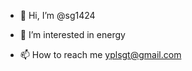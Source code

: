 - 👋 Hi, I’m @sg1424
- 👀 I’m interested in energy

- 📫 How to reach me yplsgt@gmail.com

<!---
sg1424/sg1424 is a ✨ special ✨ repository because its `README.md` (this file) appears on your GitHub profile.
You can click the Preview link to take a look at your changes.
--->
